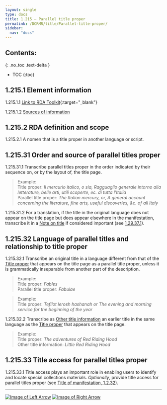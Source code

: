 ```yaml
---
layout: single
type: docs
title: 1.215 — Parallel title proper
permalink: /DCRMR/title/Parallel-title-proper/
sidebar:
  nav: "docs"
---
```


## Contents:
{: .no_toc .text-delta }

- TOC
{:toc}

## 1.215.1 Element information

<a name="1.215.1.1">1.215.1.1</a> [Link to RDA Toolkit](https://beta.rdatoolkit.org/Content?externalId=en-US_ala-01595b77-9820-3a0a-8488-ac6ee64cca09){:target="_blank"}

<a name="1.215.1.2">1.215.1.2</a> [Sources of information](/DCRMR/title/#1011-sources-of-information)

## 1.215.2 RDA definition and scope

<a name="1.215.2.1">1.215.2.1</a> A nomen that is a title proper in another language or script.

## 1.215.31 Order and source of parallel titles proper

<a name="1.215.31.1">1.215.31.1</a> Transcribe parallel titles proper in the order indicated by their sequence on, or by the layout of, the title page.

>Example:  
>Title proper: <CITE>Il mercurio italico, o sia, Ragguaglio generale intorno alla letterature, belle arti, utili scoperte, ec. di tutta l'Italia</CITE>  
>Parallel title proper: <CITE>The Italian mercury, or, A general account concerning the literature, fine arts, useful discoveries, &c. of all Italy</CITE>

<a name="1.215.31.2">1.215.31.2</a> For a translation, if the title in the original language does not appear on the title page but does appear elsewhere in the manifestation, transcribe it in a [Note on title](/DCRMR/title/Note-on-title) if considered important (see [1.29.37.1](/DCRMR/title/Note-on-title/#1.29.37.1)).

## 1.215.32 Language of parallel titles and relationship to title proper

<a name="1.215.32.1">1.215.32.1</a> Transcribe an original title in a language different from that of the [Title proper](/DCRMR/title/Title-proper) that appears on the title page as a parallel title proper, unless it is grammatically inseparable from another part of the description.

>Example:  
>Title proper: <CITE>Fables</CITE>  
>Parallel title proper: <CITE>Fabulae</CITE>  

>Example:  
>Title proper: <CITE>Tefilot lerosh hashanah or The evening and morning service for the beginning of the year</CITE>

<a name="1.215.32.2">1.215.32.2</a> Transcribe as [Other title information](/DCRMR/title/Other-title-information) an earlier title in the same language as the [Title proper](/DCRMR/title/Title-proper) that appears on the title page.

>Example:  
>Title proper: <CITE>The adventures of Red Riding Hood</CITE>  
>Other title information: <CITE>Little Red Riding Hood</CITE>

## 1.215.33 Title access for parallel titles proper

<a name="1.215.33.1">1.215.33.1</a> Title access plays an important role in enabling users to identify and locate special collections materials.  *Optionally*, provide title access for parallel titles proper (see [Title of manifestation, 1.2.32](/DCRMR/title/Title-of-manifestation/#1232-title-access-points)).

---

[![Image of Left Arrow](https://rbms-bsc.github.io/DCRMR/assets/pictures/navigation/Arrow_Left.png "1.21 — Title proper")](/DCRMR/title/Title-proper/) [![Image of Right Arrow](https://rbms-bsc.github.io/DCRMR/assets/pictures/navigation/Arrow_Right.png "1.23 — Other title information")](/DCRMR/title/Other-title-information/)
